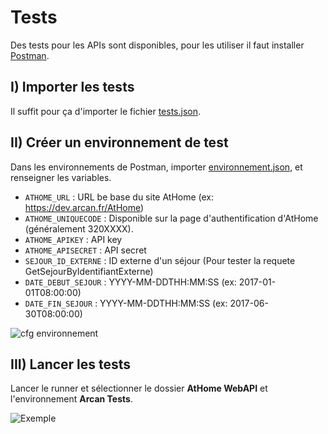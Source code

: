 # Tests

Des tests pour les APIs sont disponibles, pour les utiliser il faut installer [Postman](https://www.getpostman.com/ "postman").

## I) Importer les tests

Il suffit pour ça d'importer le fichier [tests.json](https://raw.githubusercontent.com/up-arcan/WebAPI/master/tests/tests.json).

## II) Créer un environnement de test

Dans les environnements de Postman, importer [environnement.json](https://raw.githubusercontent.com/up-arcan/WebAPI/master/tests/environnement.json), et renseigner les variables.

- `ATHOME_URL` : URL be base du site AtHome (ex: https://dev.arcan.fr/AtHome)
- `ATHOME_UNIQUECODE` : Disponible sur la page d'authentification d'AtHome (généralement 320XXXX).
- `ATHOME_APIKEY` : API key
- `ATHOME_APISECRET` : API secret
- `SEJOUR_ID_EXTERNE` : ID externe d'un séjour (Pour tester la requete GetSejourByIdentifiantExterne)
- `DATE_DEBUT_SEJOUR` : YYYY-MM-DDTHH:MM:SS (ex: 2017-01-01T08:00:00)
- `DATE_FIN_SEJOUR` : YYYY-MM-DDTHH:MM:SS (ex: 2017-06-30T08:00:00)

![cfg environnement](https://raw.githubusercontent.com/up-arcan/WebAPI/master/tests/cfg-environnement.png "cfg environnement")

## III) Lancer les tests

Lancer le runner et sélectionner le dossier **AtHome WebAPI** et l'environnement **Arcan Tests**.

![Exemple](https://raw.githubusercontent.com/up-arcan/WebAPI/master/tests/example1.png "Exemple")
